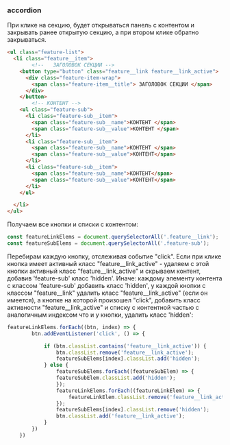 ### accordion

При клике на секцию, будет открываться панель с контентом и закрывать ранее открытую секцию, а при втором клике обратно закрываться.

```html
<ul class="feature-list">
  <li class="feature__item">
        <!--   ЗАГОЛОВОК СЕКЦИИ -->
    <button type="button" class="feature__link feature__link_active">
      <div class="feature-item-wrap">
        <span class="feature-item__title"> ЗАГОЛОВОК СЕКЦИИ </span>
      </div>
    </button>
        <!-- КОНТЕНТ -->
    <ul class="feature-sub">
      <li class="feature-sub__item">
        <span class="feature-sub__name">КОНТЕНТ </span>
        <span class="feature-sub__value">КОНТЕНТ </span>
      </li>
      <li class="feature-sub__item">
        <span class="feature-sub__name">КОНТЕНТ </span>
        <span class="feature-sub__value">КОНТЕНТ</span>
      </li>
      <li class="feature-sub__item">
        <span class="feature-sub__name">КОНТЕНТ</span>
        <span class="feature-sub__value">КОНТЕНТ</span>
      </li>
    </ul>

  </li>
</ul>
```

Получаем все кнопки  и списки с контентом:
```js
const featureLinkElems = document.querySelectorAll('.feature__link');
const featureSubElems = document.querySelectorAll('.feature-sub');
```


Перебирам каждую кнопку, отслеживая событие "click".
Если при клике кнопка имеет активный класс "feature__link_active" - удаляем с этой кнопки активный класс "feature__link_active" и скрываем контент, добавив 'feature-sub' класс 'hidden'.
Иначе: каждому элементу контента с классом 'feature-sub' добавить класс 'hidden', у каждой кнопки с классом "feature__link" удалить класс "feature__link_active" (если он имеется), а кнопке на которой произошел "click", добавить класс активности "feature__link_active" и списку с контентной частью с аналогичным индексом что и у кнопки, удалить класс 'hidden':
```js
featureLinkElems.forEach((btn, index) => {
        btn.addEventListener('click', () => {

            if (btn.classList.contains('feature__link_active')) {
                btn.classList.remove('feature__link_active');
                featureSubElems[index].classList.add('hidden');
            } else {
                featureSubElems.forEach((featureSubElem) => {
                featureSubElem.classList.add('hidden');
                });
                featureLinkElems.forEach((featureLinkElem) => {
                    featureLinkElem.classList.remove('feature__link_active');
                });
                featureSubElems[index].classList.remove('hidden');
                btn.classList.add('feature__link_active');
            }
        })
    })
```
